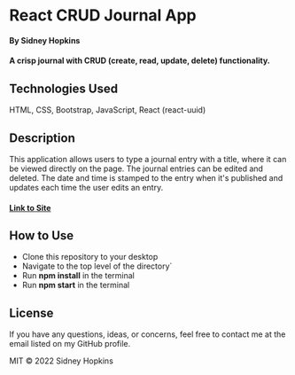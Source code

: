 # React CRUD Journal App

#### By Sidney Hopkins

#### A crisp journal with CRUD (create, read, update, delete) functionality.

## Technologies Used

HTML, CSS, Bootstrap, JavaScript, React (react-uuid)

## Description

This application allows users to type a journal entry with a title, where it can be viewed directly on the page. The journal entries can be edited and deleted. The date and time is stamped to the entry when it's published and updates each time the user edits an entry.

#### [Link to Site](https://sidney-journal.netlify.app)

## How to Use

- Clone this repository to your desktop
- Navigate to the top level of the directory`
- Run **npm install** in the terminal
- Run **npm start** in the terminal

## License

If you have any questions, ideas, or concerns, feel free to contact me at the email listed on my GitHub profile.

MIT © 2022 Sidney Hopkins
